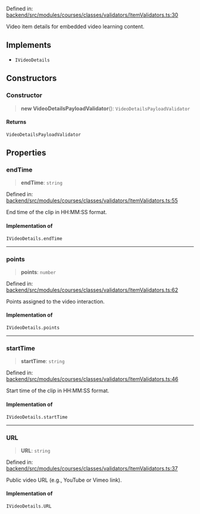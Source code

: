 Defined in: [backend/src/modules/courses/classes/validators/ItemValidators.ts:30](https://github.com/continuousactivelearning/vibe/blob/9a2d9d7201b944582c5d0ed5f0f7a4de13abde0f/backend/src/modules/courses/classes/validators/ItemValidators.ts#L30)

Video item details for embedded video learning content.

## Implements

- `IVideoDetails`

## Constructors

### Constructor

> **new VideoDetailsPayloadValidator**(): `VideoDetailsPayloadValidator`

#### Returns

`VideoDetailsPayloadValidator`

## Properties

### endTime

> **endTime**: `string`

Defined in: [backend/src/modules/courses/classes/validators/ItemValidators.ts:55](https://github.com/continuousactivelearning/vibe/blob/9a2d9d7201b944582c5d0ed5f0f7a4de13abde0f/backend/src/modules/courses/classes/validators/ItemValidators.ts#L55)

End time of the clip in HH:MM:SS format.

#### Implementation of

`IVideoDetails.endTime`

***

### points

> **points**: `number`

Defined in: [backend/src/modules/courses/classes/validators/ItemValidators.ts:62](https://github.com/continuousactivelearning/vibe/blob/9a2d9d7201b944582c5d0ed5f0f7a4de13abde0f/backend/src/modules/courses/classes/validators/ItemValidators.ts#L62)

Points assigned to the video interaction.

#### Implementation of

`IVideoDetails.points`

***

### startTime

> **startTime**: `string`

Defined in: [backend/src/modules/courses/classes/validators/ItemValidators.ts:46](https://github.com/continuousactivelearning/vibe/blob/9a2d9d7201b944582c5d0ed5f0f7a4de13abde0f/backend/src/modules/courses/classes/validators/ItemValidators.ts#L46)

Start time of the clip in HH:MM:SS format.

#### Implementation of

`IVideoDetails.startTime`

***

### URL

> **URL**: `string`

Defined in: [backend/src/modules/courses/classes/validators/ItemValidators.ts:37](https://github.com/continuousactivelearning/vibe/blob/9a2d9d7201b944582c5d0ed5f0f7a4de13abde0f/backend/src/modules/courses/classes/validators/ItemValidators.ts#L37)

Public video URL (e.g., YouTube or Vimeo link).

#### Implementation of

`IVideoDetails.URL`
